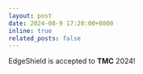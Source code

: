 ```yaml
---
layout: post
date: 2024-08-9 17:20:00+0800
inline: true
related_posts: false
---
```


EdgeShield is accepted to **TMC** 2024!
